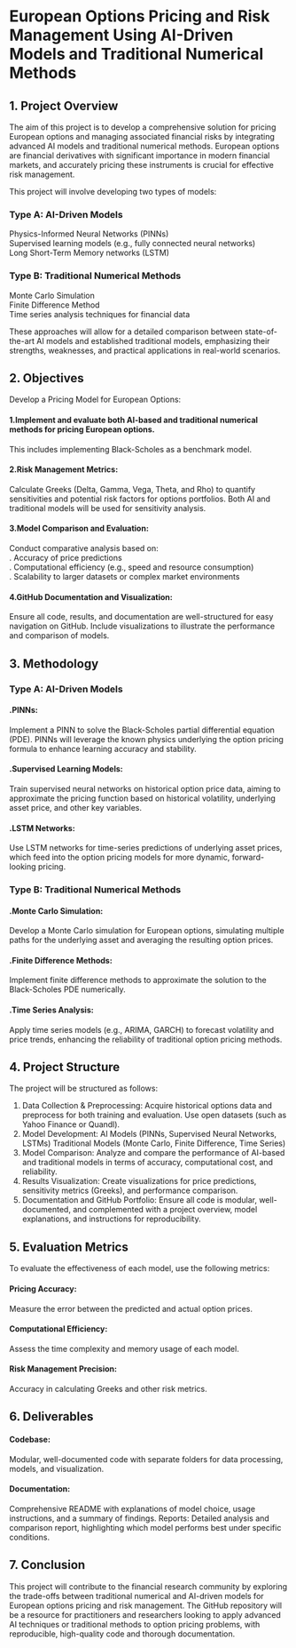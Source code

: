 # European Options Pricing and Risk Management Using AI-Driven Models and Traditional Numerical Methods
## 1. Project Overview

The aim of this project is to develop a comprehensive solution for pricing European options and managing associated financial risks by integrating advanced AI models and traditional numerical methods. European options are financial derivatives with significant importance in modern financial markets, and accurately pricing these instruments is crucial for effective risk management.

This project will involve developing two types of models:

### Type A: AI-Driven Models <br />
  Physics-Informed Neural Networks (PINNs) <br />
  Supervised learning models (e.g., fully connected neural networks) <br />
  Long Short-Term Memory networks (LSTM) <br />

### Type B: Traditional Numerical Methods <br />
  Monte Carlo Simulation<br />
  Finite Difference Method<br />
  Time series analysis techniques for financial data<br />
  
These approaches will allow for a detailed comparison between state-of-the-art AI models and established traditional models, emphasizing their strengths, weaknesses, and practical applications in real-world scenarios.

## 2. Objectives

Develop a Pricing Model for European Options: 

#### 1.Implement and evaluate both AI-based and traditional numerical methods for pricing European options. 
This includes implementing Black-Scholes as a benchmark model. <br />
#### 2.Risk Management Metrics: 
Calculate Greeks (Delta, Gamma, Vega, Theta, and Rho) to quantify sensitivities and potential risk factors for options portfolios. Both AI and traditional models will be used for sensitivity analysis. <br />
#### 3.Model Comparison and Evaluation: 
Conduct comparative analysis based on: <br />
 . Accuracy of price predictions<br />
 . Computational efficiency (e.g., speed and resource consumption)<br />
 . Scalability to larger datasets or complex market environments<br />
#### 4.GitHub Documentation and Visualization: <br />
Ensure all code, results, and documentation are well-structured for easy navigation on GitHub. Include visualizations to illustrate the performance and comparison of models.

## 3. Methodology

### Type A: AI-Driven Models <br />
#### .PINNs: 
Implement a PINN to solve the Black-Scholes partial differential equation (PDE). PINNs will leverage the known physics underlying the option pricing formula to enhance learning accuracy and stability.<br />
#### .Supervised Learning Models: 
Train supervised neural networks on historical option price data, aiming to approximate the pricing function based on historical volatility, underlying asset price, and other key variables. <br />
#### .LSTM Networks: 
Use LSTM networks for time-series predictions of underlying asset prices, which feed into the option pricing models for more dynamic, forward-looking pricing.<br />
### Type B: Traditional Numerical Methods
#### .Monte Carlo Simulation: 
Develop a Monte Carlo simulation for European options, simulating multiple paths for the underlying asset and averaging the resulting option prices.
#### .Finite Difference Methods: 
Implement finite difference methods to approximate the solution to the Black-Scholes PDE numerically.
#### .Time Series Analysis: 
Apply time series models (e.g., ARIMA, GARCH) to forecast volatility and price trends, enhancing the reliability of traditional option pricing methods.

## 4. Project Structure

The project will be structured as follows:

1. Data Collection & Preprocessing: Acquire historical options data and preprocess for both training and evaluation. Use open datasets (such as Yahoo Finance or Quandl).
2. Model Development:
AI Models (PINNs, Supervised Neural Networks, LSTMs)
Traditional Models (Monte Carlo, Finite Difference, Time Series)
3. Model Comparison: Analyze and compare the performance of AI-based and traditional models in terms of accuracy, computational cost, and reliability.
4. Results Visualization: Create visualizations for price predictions, sensitivity metrics (Greeks), and performance comparison.
5. Documentation and GitHub Portfolio: Ensure all code is modular, well-documented, and complemented with a project overview, model explanations, and instructions for reproducibility.

## 5. Evaluation Metrics

To evaluate the effectiveness of each model, use the following metrics:

#### Pricing Accuracy: 
Measure the error between the predicted and actual option prices.
#### Computational Efficiency: 
Assess the time complexity and memory usage of each model.
#### Risk Management Precision: 
Accuracy in calculating Greeks and other risk metrics.

## 6. Deliverables

#### Codebase: 
Modular, well-documented code with separate folders for data processing, models, and visualization.
#### Documentation: 
Comprehensive README with explanations of model choice, usage instructions, and a summary of findings.
Reports: Detailed analysis and comparison report, highlighting which model performs best under specific conditions.

## 7. Conclusion

This project will contribute to the financial research community by exploring the trade-offs between traditional numerical and AI-driven models for European options pricing and risk management. The GitHub repository will be a resource for practitioners and researchers looking to apply advanced AI techniques or traditional methods to option pricing problems, with reproducible, high-quality code and thorough documentation.

